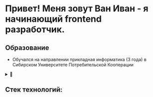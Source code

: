 # Привет! Меня зовут Ван Иван - я начинающий frontend разработчик.

 ## Образование
* Обучался на направлении прикладная информатика (3 года) в Сибирском Университете Потребительской Кооперации

<details>
  <summary>🔧 <h2>Стек технологий:</h2></summary>
  
  - HTML, JSX
  - CSS, Sass (SCSS), Tailwind
  - JavaScript, TypeScript
  - React
  - Redux (Redux Toolkit)
  - React Hook Form, React Router
  - Vite
  - REST API
  - BEM, Feature-Sliced Design
  - Git
  - Figma
  - PostgreSQL
  - NodeJS, C#, Python
  </details>
